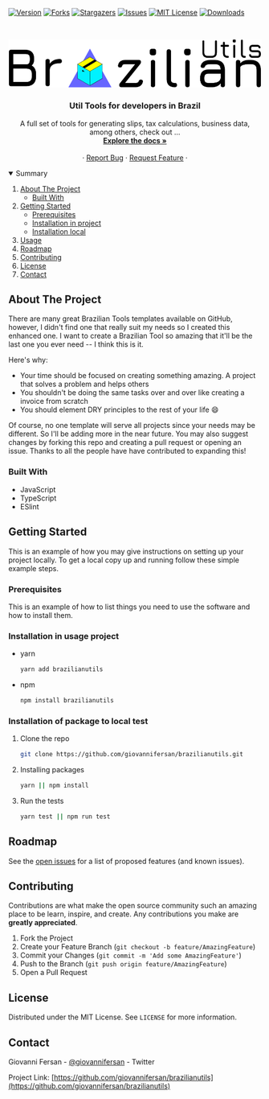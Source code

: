[![Version][version-shield]][version-url]
[![Forks][forks-shield]][forks-url]
[![Stargazers][stars-shield]][stars-url]
[![Issues][issues-shield]][issues-url]
[![MIT License][license-shield]][license-url]
[![Downloads][download-url]][download-url]



<!-- PROJECT LOGO -->
<br />
<p align="center">
  <a href="https://github.com/giovannifersan/brazilianutils">
    <img src="images/BrazilianUtils.png" alt="Logo">
  </a>

  <h3 align="center">Util Tools for developers in Brazil</h3>

  <p align="center">
    A full set of tools for generating slips, tax calculations, business data, among others, check out ...
    <br />
    <a href="https://github.com/giovannifersan/brazilianutils"><strong>Explore the docs »</strong></a>
    <br />
    <br />
    ·
    <a href="https://github.com/giovannifersan/brazilianutils/issues">Report Bug</a>
    ·
    <a href="https://github.com/giovannifersan/brazilianutils/issues">Request Feature</a>
    ·
  </p>
</p>



<!-- SUMMARY -->
<details open="open">
  <summary>Summary</summary>
  <ol>
    <li>
      <a href="#about-the-project">About The Project</a>
      <ul>
        <li><a href="#built-with">Built With</a></li>
      </ul>
    </li>
    <li>
      <a href="#getting-started">Getting Started</a>
      <ul>
        <li><a href="#prerequisites">Prerequisites</a></li>
        <li><a href="#installation">Installation in project</a></li>
        <li><a href="#installation-local">Installation local</a></li>
      </ul>
    </li>
    <li><a href="#usage">Usage</a></li>
    <li><a href="#roadmap">Roadmap</a></li>
    <li><a href="#contributing">Contributing</a></li>
    <li><a href="#license">License</a></li>
    <li><a href="#contact">Contact</a></li>
  </ol>
</details>



<!-- ABOUT THE PROJECT -->
## About The Project

There are many great Brazilian Tools templates available on GitHub, however, I didn't find one that really suit my needs so I created this enhanced one. I want to create a Brazilian Tool so amazing that it'll be the last one you ever need -- I think this is it.

Here's why:
* Your time should be focused on creating something amazing. A project that solves a problem and helps others
* You shouldn't be doing the same tasks over and over like creating a invoice from scratch
* You should element DRY principles to the rest of your life :smile:

Of course, no one template will serve all projects since your needs may be different. So I'll be adding more in the near future. You may also suggest changes by forking this repo and creating a pull request or opening an issue. Thanks to all the people have have contributed to expanding this!


### Built With


* JavaScript
* TypeScript
* ESlint



<!-- GETTING STARTED -->
## Getting Started

This is an example of how you may give instructions on setting up your project locally.
To get a local copy up and running follow these simple example steps.

### Prerequisites

This is an example of how to list things you need to use the software and how to install them.

### Installation in usage project
* yarn
    ```sh
    yarn add brazilianutils
    ```
* npm
  ```sh
  npm install brazilianutils
  ```

### Installation of package to local test

1. Clone the repo
   ```sh
   git clone https://github.com/giovannifersan/brazilianutils.git
   ```
2. Installing packages
   ```sh
   yarn || npm install
   ```
3. Run the tests
   ```sh
   yarn test || npm run test
   ```




<!-- ROADMAP -->
## Roadmap

See the [open issues](https://github.com/giovannifersan/brazilianutils/issues) for a list of proposed features (and known issues).



<!-- CONTRIBUTING -->
## Contributing

Contributions are what make the open source community such an amazing place to be learn, inspire, and create. Any contributions you make are **greatly appreciated**.

1. Fork the Project
2. Create your Feature Branch (`git checkout -b feature/AmazingFeature`)
3. Commit your Changes (`git commit -m 'Add some AmazingFeature'`)
4. Push to the Branch (`git push origin feature/AmazingFeature`)
5. Open a Pull Request



<!-- LICENSE -->
## License

Distributed under the MIT License. See `LICENSE` for more information.



<!-- CONTACT -->
## Contact

Giovanni Fersan - [@giovannifersan](https://twitter.com/giovannifersan) - Twitter

Project Link: [https://github.com/giovannifersan/brazilianutils](https://github.com/giovannifersan/brazilianutils)



<!-- MARKDOWN LINKS & IMAGES -->
<!-- https://www.markdownguide.org/basic-syntax/#reference-style-links -->
[version-shield]: https://img.shields.io/github/package-json/v/giovannifersan/brazilianutils?style=for-the-badge
[version-url]: https://github.com/giovannifersan/brazilianutils/graphs/contributors
[forks-shield]: https://img.shields.io/github/forks/giovannifersan/brazilianutils.svg?style=for-the-badge
[forks-url]: https://github.com/giovannifersan/brazilianutils/network/members
[stars-shield]: https://img.shields.io/github/stars/giovannifersan/brazilianutils.svg?style=for-the-badge
[stars-url]: https://github.com/giovannifersan/brazilianutils/stargazers
[issues-shield]: https://img.shields.io/github/issues/giovannifersan/brazilianutils.svg?style=for-the-badge
[issues-url]: https://github.com/giovannifersan/brazilianutils/issues
[license-shield]: https://img.shields.io/github/license/giovannifersan/brazilianutils.svg?style=for-the-badge
[license-url]: https://github.com/giovannifersan/brazilianutils/blob/master/LICENSE.txt
[download-url]: https://img.shields.io/npm/dt/brazilianutils?style=for-the-badge
